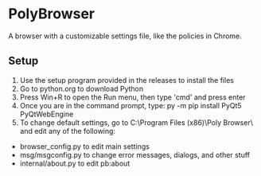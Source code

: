 # PolyBrowser
A browser with a customizable settings file, like the policies in Chrome.
## Setup
1. Use the setup program provided in the releases to install the files
2. Go to python.org to download Python
3. Press Win+R to open the Run menu, then type 'cmd' and press enter
4. Once you are in the command prompt, type: py -m pip install PyQt5 PyQtWebEngine
5. To change default settings, go to C:\Program Files (x86)\Poly Browser\ and edit any of the following:
 * browser_config.py to edit main settings
 * msg/msgconfig.py to change error messages, dialogs, and other stuff
 * internal/about.py to edit pb:about
